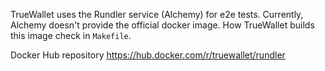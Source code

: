 TrueWallet uses the Rundler service (Alchemy) for e2e tests. Currently, Alchemy doesn't provide the official docker image. How TrueWallet builds this image check in `Makefile`.

Docker Hub repository https://hub.docker.com/r/truewallet/rundler 

